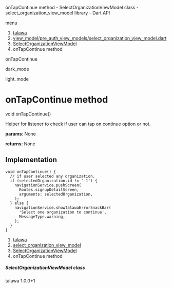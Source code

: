 




onTapContinue method - SelectOrganizationViewModel class - select\_organization\_view\_model library - Dart API







menu

1. [talawa](../../index.html)
2. [view\_model/pre\_auth\_view\_models/select\_organization\_view\_model.dart](../../view_model_pre_auth_view_models_select_organization_view_model/view_model_pre_auth_view_models_select_organization_view_model-library.html)
3. [SelectOrganizationViewModel](../../view_model_pre_auth_view_models_select_organization_view_model/SelectOrganizationViewModel-class.html)
4. onTapContinue method

onTapContinue


dark\_mode

light\_mode




# onTapContinue method


void
onTapContinue()

Helper for listener to check if user can tap on continue option or not.

**params**:
None

**returns**:
None


## Implementation

```
void onTapContinue() {
  // if user selected any organization.
  if (selectedOrganization.id != '-1') {
    navigationService.pushScreen(
      Routes.signupDetailScreen,
      arguments: selectedOrganization,
    );
  } else {
    navigationService.showTalawaErrorSnackBar(
      'Select one organization to continue',
      MessageType.warning,
    );
  }
}
```

 


1. [talawa](../../index.html)
2. [select\_organization\_view\_model](../../view_model_pre_auth_view_models_select_organization_view_model/view_model_pre_auth_view_models_select_organization_view_model-library.html)
3. [SelectOrganizationViewModel](../../view_model_pre_auth_view_models_select_organization_view_model/SelectOrganizationViewModel-class.html)
4. onTapContinue method

##### SelectOrganizationViewModel class





talawa
1.0.0+1






